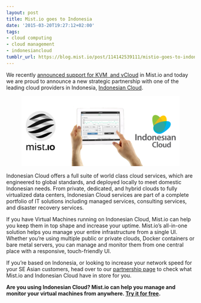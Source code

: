 ```yaml
---
layout: post
title: Mist.io goes to Indonesia
date: '2015-03-20T19:27:12+02:00'
tags:
- cloud computing
- cloud management
- indonesiancloud
tumblr_url: https://blog.mist.io/post/114142539111/mistio-goes-to-indonesia
---
```

We recently [announced support for KVM &nbsp;and vCloud](http://blog.mist.io/2015-02-18-announcing-kvm-and-vcloud-support) in Mist.io and today we are proud to announce a new strategic partnership with one of the leading cloud providers in Indonesia, [Indonesian Cloud](http://indonesiancloud.com/).

<figure data-orig-width="680" data-orig-height="301"><img src="assets/tumblr-images/tumblr_inline_nlitt3SkFj1rgqrs8_500.png" alt="image" data-orig-width="680" data-orig-height="301"></figure>

Indonesian Cloud offers a full suite of world class cloud services, which are engineered to global standards, and deployed locally to meet domestic Indonesian needs. From private, dedicated, and hybrid clouds to fully virtualized data centers, Indonesian Cloud services are part of a complete portfolio of IT solutions including managed services, consulting services, and disaster recovery services.&nbsp;

If you have Virtual Machines running on Indonesian Cloud, Mist.io can help you keep them in top shape and increase your uptime. Mist.io’s all-in-one solution helps you manage your entire infrastructure from a single UI. Whether you’re using multiple public or private clouds, Docker containers or bare metal servers, you can manage and monitor them from one central place with a responsive, touch-friendly UI.

If you’re based on Indonesia, or looking to increase your network speed for your SE Asian customers, head over to our [partnership page](http://mist.indonesiancloud.com) to check what Mist.io and Indonesian Cloud have in store for you.

**Are you using Indonesian Cloud? Mist.io can help you manage and monitor your virtual machines from anywhere. [Try it for free](https://mist.io).**

